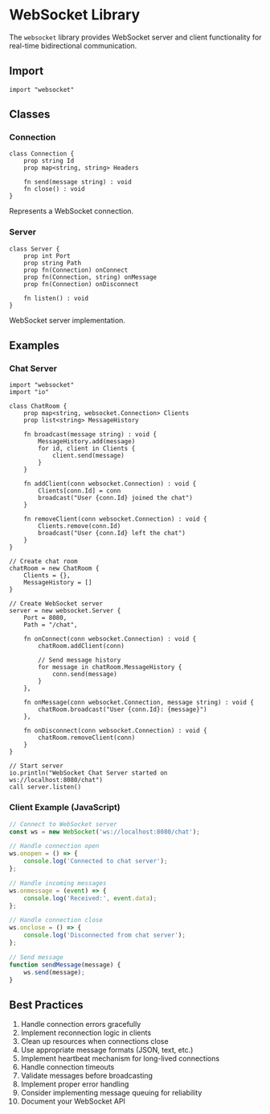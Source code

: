 # WebSocket Library

The `websocket` library provides WebSocket server and client functionality for real-time bidirectional communication.

## Import

```jt
import "websocket"
```

## Classes

### Connection

```jt
class Connection {
    prop string Id
    prop map<string, string> Headers

    fn send(message string) : void
    fn close() : void
}
```

Represents a WebSocket connection.

### Server

```jt
class Server {
    prop int Port
    prop string Path
    prop fn(Connection) onConnect
    prop fn(Connection, string) onMessage
    prop fn(Connection) onDisconnect

    fn listen() : void
}
```

WebSocket server implementation.

## Examples

### Chat Server

```jt
import "websocket"
import "io"

class ChatRoom {
    prop map<string, websocket.Connection> Clients
    prop list<string> MessageHistory

    fn broadcast(message string) : void {
        MessageHistory.add(message)
        for id, client in Clients {
            client.send(message)
        }
    }

    fn addClient(conn websocket.Connection) : void {
        Clients[conn.Id] = conn
        broadcast("User {conn.Id} joined the chat")
    }

    fn removeClient(conn websocket.Connection) : void {
        Clients.remove(conn.Id)
        broadcast("User {conn.Id} left the chat")
    }
}

// Create chat room
chatRoom = new ChatRoom {
    Clients = {},
    MessageHistory = []
}

// Create WebSocket server
server = new websocket.Server {
    Port = 8080,
    Path = "/chat",

    fn onConnect(conn websocket.Connection) : void {
        chatRoom.addClient(conn)
        
        // Send message history
        for message in chatRoom.MessageHistory {
            conn.send(message)
        }
    },

    fn onMessage(conn websocket.Connection, message string) : void {
        chatRoom.broadcast("User {conn.Id}: {message}")
    },

    fn onDisconnect(conn websocket.Connection) : void {
        chatRoom.removeClient(conn)
    }
}

// Start server
io.println("WebSocket Chat Server started on ws://localhost:8080/chat")
call server.listen()
```

### Client Example (JavaScript)

```javascript
// Connect to WebSocket server
const ws = new WebSocket('ws://localhost:8080/chat');

// Handle connection open
ws.onopen = () => {
    console.log('Connected to chat server');
};

// Handle incoming messages
ws.onmessage = (event) => {
    console.log('Received:', event.data);
};

// Handle connection close
ws.onclose = () => {
    console.log('Disconnected from chat server');
};

// Send message
function sendMessage(message) {
    ws.send(message);
}
```

## Best Practices

1. Handle connection errors gracefully
2. Implement reconnection logic in clients
3. Clean up resources when connections close
4. Use appropriate message formats (JSON, text, etc.)
5. Implement heartbeat mechanism for long-lived connections
6. Handle connection timeouts
7. Validate messages before broadcasting
8. Implement proper error handling
9. Consider implementing message queuing for reliability
10. Document your WebSocket API 